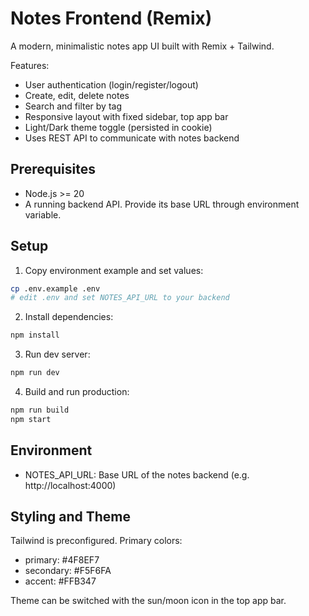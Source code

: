 # Notes Frontend (Remix)

A modern, minimalistic notes app UI built with Remix + Tailwind.

Features:
- User authentication (login/register/logout)
- Create, edit, delete notes
- Search and filter by tag
- Responsive layout with fixed sidebar, top app bar
- Light/Dark theme toggle (persisted in cookie)
- Uses REST API to communicate with notes backend

## Prerequisites
- Node.js >= 20
- A running backend API. Provide its base URL through environment variable.

## Setup

1. Copy environment example and set values:
```bash
cp .env.example .env
# edit .env and set NOTES_API_URL to your backend
```

2. Install dependencies:
```bash
npm install
```

3. Run dev server:
```bash
npm run dev
```

4. Build and run production:
```bash
npm run build
npm start
```

## Environment

- NOTES_API_URL: Base URL of the notes backend (e.g. http://localhost:4000)

## Styling and Theme

Tailwind is preconfigured. Primary colors:
- primary: #4F8EF7
- secondary: #F5F6FA
- accent: #FFB347

Theme can be switched with the sun/moon icon in the top app bar.
